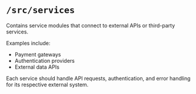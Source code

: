 # `/src/services`

Contains service modules that connect to external APIs or third-party services.

Examples include:
- Payment gateways
- Authentication providers
- External data APIs

Each service should handle API requests, authentication, and error handling for its respective external system.
